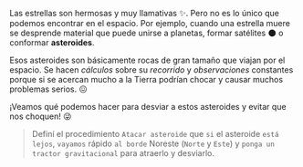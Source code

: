 <gs-attire attire-url="https://raw.githubusercontent.com/MumukiProject/mumuki-guia-gobstones-practica-integradora-primaria/master/assets/attires/config_1552403410457.json"></gs-attire>

<gs-toolbox toolbox-url="https://raw.githubusercontent.com/MumukiProject/mumuki-guia-gobstones-practica-integradora-primaria/master/assets/toolbox_1551388172910.xml"></gs-toolbox>


Las estrellas son hermosas y muy llamativas :sparkles:. Pero no es lo único que podemos encontrar en el espacio. Por ejemplo, cuando una estrella muere se desprende material que puede unirse a planetas, formar satélites :new_moon: o conformar **asteroides**. 

Esos asteroides son básicamente rocas de gran tamaño que viajan por el espacio. Se hacen _cálculos_ sobre su _recorrido_ y _observaciones_ constantes porque si se acercan mucho a la Tierra podrían chocar y causar muchos problemas serios. :confounded: 

¡Veamos qué podemos hacer para desviar a estos asteroides y evitar que nos choquen! :stuck_out_tongue_winking_eye:

> Definí el procedimiento `Atacar asteroide` que `si` el asteroide `está lejos`, `vayamos` rápido `al borde` Noreste (`Norte` y `Este`) y `ponga un tractor gravitacional` para atraerlo y desviarlo. 